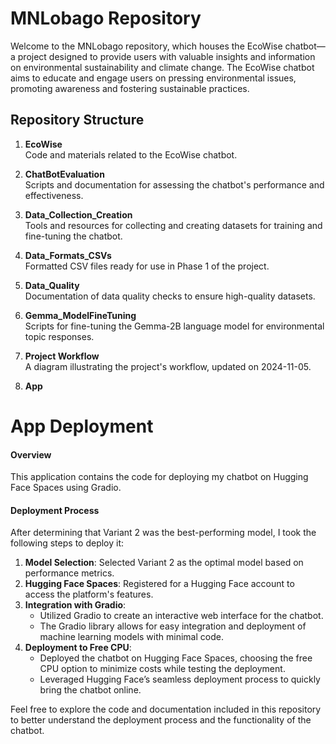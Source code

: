 # MNLobago Repository

Welcome to the MNLobago repository, which houses the EcoWise chatbot—a project designed to provide users with valuable insights and information on environmental sustainability and climate change. The EcoWise chatbot aims to educate and engage users on pressing environmental issues, promoting awareness and fostering sustainable practices.

## Repository Structure

1. **EcoWise**  
   Code and materials related to the EcoWise chatbot.

2. **ChatBotEvaluation**  
   Scripts and documentation for assessing the chatbot's performance and effectiveness.

3. **Data_Collection_Creation**  
   Tools and resources for collecting and creating datasets for training and fine-tuning the chatbot.

4. **Data_Formats_CSVs**  
   Formatted CSV files ready for use in Phase 1 of the project.

5. **Data_Quality**  
   Documentation of data quality checks to ensure high-quality datasets.

6. **Gemma_ModelFineTuning**  
   Scripts for fine-tuning the Gemma-2B language model for environmental topic responses.

7. **Project Workflow**  
   A diagram illustrating the project's workflow, updated on 2024-11-05.

8. **App**  
# App Deployment

#### Overview
This application contains the code for deploying my chatbot on Hugging Face Spaces using Gradio. 

#### Deployment Process
After determining that Variant 2 was the best-performing model, I took the following steps to deploy it:

1. **Model Selection**: Selected Variant 2 as the optimal model based on performance metrics.
2. **Hugging Face Spaces**: Registered for a Hugging Face account to access the platform's features.
3. **Integration with Gradio**: 
   - Utilized Gradio to create an interactive web interface for the chatbot.
   - The Gradio library allows for easy integration and deployment of machine learning models with minimal code.
4. **Deployment to Free CPU**: 
   - Deployed the chatbot on Hugging Face Spaces, choosing the free CPU option to minimize costs while testing the deployment.
   - Leveraged Hugging Face’s seamless deployment process to quickly bring the chatbot online.

Feel free to explore the code and documentation included in this repository to better understand the deployment process and the functionality of the chatbot.
   